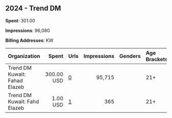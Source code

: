 ## 2024 - Trend DM 
**Spent**: 301.00

**Impressions**: 96,080

**Billing Addresses**: KW

|Organization|Spent|Urls|Impressions|Genders|Age Brackets|Country Codes|
|:---|---:|:---|---:|:---|:---|:---|
|Trend DM Kuwait: Fahad Elazeb|300.00 USD|[0](https://www.snap.com/political-ads/asset/2580761aacf176aacabcb56c8e328e1e6c60a0c4f3f889456961fbbeb87dbca0?mediaType=mp4)|95,715||21+|kuwait|
|Trend DM Kuwait: Fahd Elazeb|1.00 USD|[1](https://www.snap.com/political-ads/asset/dc295194e52df5116d54c38dfee60c204dd83bd4abfbdaec1b336812edd6d6cf?mediaType=mp4)|365||21+|kuwait|
